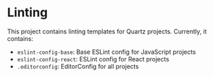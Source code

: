 # Linting

This project contains linting templates for Quartz projects. Currently, it
contains:

- `eslint-config-base`: Base ESLint config for JavaScript projects
- `eslint-config-react`: ESLint config for React projects
- `.editorconfig`: EditorConfig for all projects

